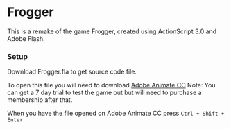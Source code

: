 # Frogger
This is a remake of the game Frogger, created using ActionScript 3.0 and Adobe Flash.

### Setup
Download Frogger.fla to get source code file.

To open this file you will need to download [Adobe Animate CC](https://www.adobe.com/ca/products/animate.html)
Note: You can get a 7 day trial to test the game out but will need to purchase a membership after that.

When you have the file opened on Adobe Animate CC press `Ctrl + Shift + Enter`

